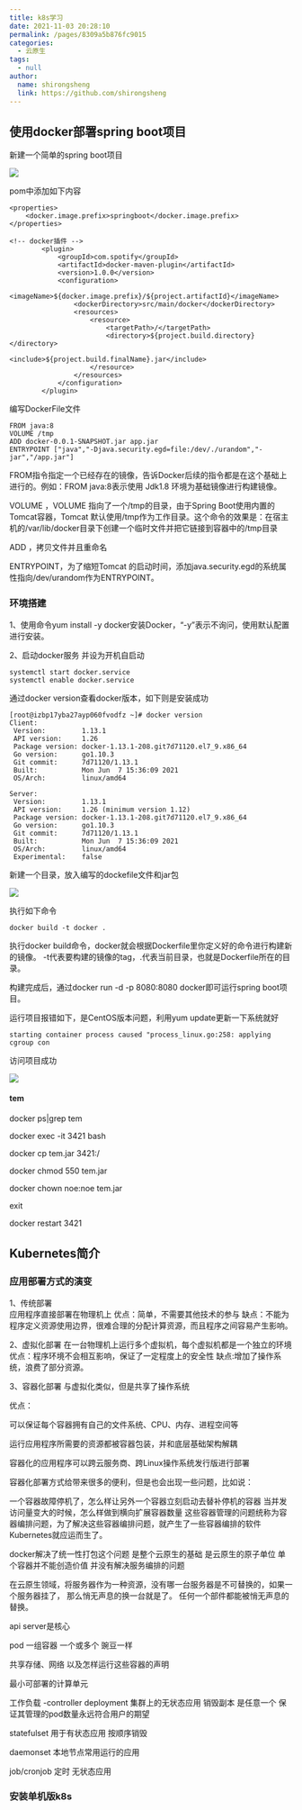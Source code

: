 ```yaml
---
title: k8s学习
date: 2021-11-03 20:28:10
permalink: /pages/8309a5b876fc9015
categories: 
  - 云原生
tags: 
  - null
author: 
  name: shirongsheng
  link: https://github.com/shirongsheng
---
```


## 使用docker部署spring boot项目

新建一个简单的spring boot项目

<img src="/old-times/png/docker/1.png">

pom中添加如下内容

```
<properties>
    <docker.image.prefix>springboot</docker.image.prefix>
</properties>

<!-- docker插件 -->
        <plugin>
            <groupId>com.spotify</groupId>
            <artifactId>docker-maven-plugin</artifactId>
            <version>1.0.0</version>
            <configuration>
                <imageName>${docker.image.prefix}/${project.artifactId}</imageName>
                <dockerDirectory>src/main/docker</dockerDirectory>
                <resources>
                    <resource>
                        <targetPath>/</targetPath>
                        <directory>${project.build.directory}</directory>
                        <include>${project.build.finalName}.jar</include>
                    </resource>
                </resources>
            </configuration>
        </plugin>
```


编写DockerFile文件

```
FROM java:8
VOLUME /tmp
ADD docker-0.0.1-SNAPSHOT.jar app.jar
ENTRYPOINT ["java","-Djava.security.egd=file:/dev/./urandom","-jar","/app.jar"]
```

FROM指令指定一个已经存在的镜像，告诉Docker后续的指令都是在这个基础上进行的。例如：FROM java:8表示使用 Jdk1.8 环境为基础镜像进行构建镜像。      

VOLUME ，VOLUME 指向了一个/tmp的目录，由于Spring Boot使用内置的Tomcat容器，Tomcat 默认使用/tmp作为工作目录。这个命令的效果是：在宿主机的/var/lib/docker目录下创建一个临时文件并把它链接到容器中的/tmp目录     

ADD ，拷贝文件并且重命名       

ENTRYPOINT，为了缩短Tomcat 的启动时间，添加java.security.egd的系统属性指向/dev/urandom作为ENTRYPOINT。      

### 环境搭建

1、使用命令yum install -y docker安装Docker，“-y”表示不询问，使用默认配置进行安装。   

2、启动docker服务 并设为开机自启动

```
systemctl start docker.service
systemctl enable docker.service
```

通过docker version查看docker版本，如下则是安装成功     

```
[root@izbp17yba27ayp060fvodfz ~]# docker version
Client:
 Version:         1.13.1
 API version:     1.26
 Package version: docker-1.13.1-208.git7d71120.el7_9.x86_64
 Go version:      go1.10.3
 Git commit:      7d71120/1.13.1
 Built:           Mon Jun  7 15:36:09 2021
 OS/Arch:         linux/amd64

Server:
 Version:         1.13.1
 API version:     1.26 (minimum version 1.12)
 Package version: docker-1.13.1-208.git7d71120.el7_9.x86_64
 Go version:      go1.10.3
 Git commit:      7d71120/1.13.1
 Built:           Mon Jun  7 15:36:09 2021
 OS/Arch:         linux/amd64
 Experimental:    false
```

新建一个目录，放入编写的dockefile文件和jar包        

<img src="/old-times/png/docker/2.png">

执行如下命令      

```
docker build -t docker .
```
执行docker build命令，docker就会根据Dockerfile里你定义好的命令进行构建新的镜像。
-t代表要构建的镜像的tag，.代表当前目录，也就是Dockerfile所在的目录。    

构建完成后，通过docker run -d -p 8080:8080 docker即可运行spring boot项目。

运行项目报错如下，是CentOS版本问题，利用yum update更新一下系统就好

```
starting container process caused "process_linux.go:258: applying cgroup con
```

访问项目成功      

<img src="/old-times/png/docker/3.png">

#### tem

docker ps|grep tem

docker exec -it  3421 bash

docker cp tem.jar 3421:/

docker chmod 550 tem.jar

docker chown noe:noe tem.jar 

exit

docker restart 3421


## Kubernetes简介

### 应用部署方式的演变

1、传统部署      
应用程序直接部署在物理机上
优点：简单，不需要其他技术的参与
缺点：不能为程序定义资源使用边界，很难合理的分配计算资源，而且程序之间容易产生影响。      

2、虚拟化部署
在一台物理机上运行多个虚拟机，每个虚拟机都是一个独立的环境
优点：程序环境不会相互影响，保证了一定程度上的安全性
缺点:增加了操作系统，浪费了部分资源。

3、容器化部署
与虚拟化类似，但是共享了操作系统

优点：

可以保证每个容器拥有自己的文件系统、CPU、内存、进程空间等

运行应用程序所需要的资源都被容器包装，并和底层基础架构解耦

容器化的应用程序可以跨云服务商、跨Linux操作系统发行版进行部署


容器化部署方式给带来很多的便利，但是也会出现一些问题，比如说：

一个容器故障停机了，怎么样让另外一个容器立刻启动去替补停机的容器
当并发访问量变大的时候，怎么样做到横向扩展容器数量
这些容器管理的问题统称为容器编排问题，为了解决这些容器编排问题，就产生了一些容器编排的软件
Kubernetes就应运而生了。



docker解决了统一性打包这个问题  是整个云原生的基础
是云原生的原子单位 单个容器并不能创造价值  并没有解决服务编排的问题


在云原生领域，将服务器作为一种资源，没有哪一台服务器是不可替换的，如果一个服务器挂了，
那么悄无声息的换一台就是了。  任何一个部件都能被悄无声息的替换。

api server是核心


pod  一组容器  一个或多个   豌豆一样

共享存储、网络  以及怎样运行这些容器的声明

最小可部署的计算单元

工作负载 
-controller
deployment  集群上的无状态应用  销毁副本 是任意一个   保证其管理的pod数量永远符合用户的期望

statefulset 用于有状态应用 按顺序销毁

daemonset 本地节点常用运行的应用

job/cronjob 定时  无状态应用


### 安装单机版k8s


